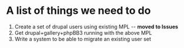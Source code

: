 # A list of things we need to do

  1. Create a set of drupal users using existing MPL -- **moved to Issues**
  1. Get drupal+gallery+phpBB3 running with the above MPL
  1. Write a system to be able to migrate an existing user set